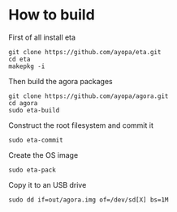 # How to build

First of all install eta

    git clone https://github.com/ayopa/eta.git
    cd eta
    makepkg -i

Then build the agora packages

    git clone https://github.com/ayopa/agora.git
    cd agora
    sudo eta-build

Construct the root filesystem and commit it

    sudo eta-commit

Create the OS image

    sudo eta-pack

Copy it to an USB drive

    sudo dd if=out/agora.img of=/dev/sd[X] bs=1M
